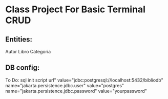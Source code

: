 # Class Project For Basic Terminal CRUD

## Entities: 
Autor 
Libro
Categoria

## DB config: 
To Do: sql init script
url" value="jdbc:postgresql://localhost:5432/bibliodb"\
name="jakarta.persistence.jdbc.user" value="postgres"
name="jakarta.persistence.jdbc.password" value="yourpassword"


